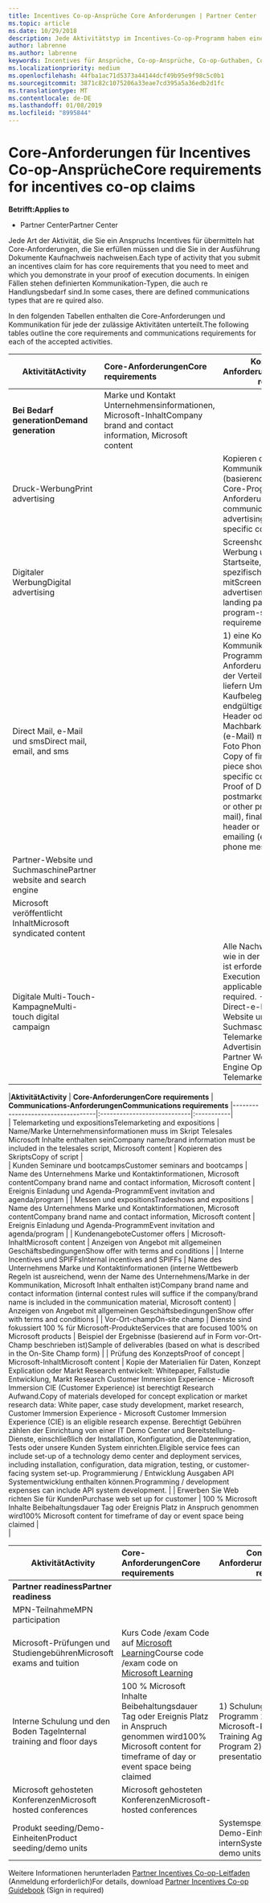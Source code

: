 ```yaml
---
title: Incentives Co-op-Ansprüche Core Anforderungen | Partner Center
ms.topic: article
ms.date: 10/29/2018
description: Jede Aktivitätstyp im Incentives-Co-op-Programm haben eine eigene Core-Anforderungen
author: labrenne
ms.author: labrenne
keywords: Incentives für Ansprüche, Co-op-Ansprüche, Co-op-Guthaben, Core-Anforderungen
ms.localizationpriority: medium
ms.openlocfilehash: 44fba1ac71d5373a44144dcf49b95e9f98c5c0b1
ms.sourcegitcommit: 3871c82c1075206a33eae7cd395a5a36edb2d1fc
ms.translationtype: MT
ms.contentlocale: de-DE
ms.lasthandoff: 01/08/2019
ms.locfileid: "8995844"
---
```

# <a name="core-requirements-for-incentives-co-op-claims"></a><span data-ttu-id="e8154-104">Core-Anforderungen für Incentives Co-op-Ansprüche</span><span class="sxs-lookup"><span data-stu-id="e8154-104">Core requirements for incentives co-op claims</span></span>

**<span data-ttu-id="e8154-105">Betrifft:</span><span class="sxs-lookup"><span data-stu-id="e8154-105">Applies to</span></span>**

- <span data-ttu-id="e8154-106">Partner Center</span><span class="sxs-lookup"><span data-stu-id="e8154-106">Partner Center</span></span>

<span data-ttu-id="e8154-107">Jede Art der Aktivität, die Sie ein Anspruchs Incentives für übermitteln hat Core-Anforderungen, die Sie erfüllen müssen und die Sie in der Ausführung Dokumente Kaufnachweis nachweisen.</span><span class="sxs-lookup"><span data-stu-id="e8154-107">Each type of activity that you submit an incentives claim for has core requirements that you need to meet and which you demonstrate in your proof of execution documents.</span></span> <span data-ttu-id="e8154-108">In einigen Fällen stehen definierten Kommunikation-Typen, die auch re Handlungsbedarf sind.</span><span class="sxs-lookup"><span data-stu-id="e8154-108">In some cases, there are defined communications types that are re  quired also.</span></span>

<span data-ttu-id="e8154-109">In den folgenden Tabellen enthalten die Core-Anforderungen und Kommunikation für jede der zulässige Aktivitäten unterteilt.</span><span class="sxs-lookup"><span data-stu-id="e8154-109">The following tables outline the core requirements and communications requirements for each of the accepted activities.</span></span> 

|**<span data-ttu-id="e8154-110">Aktivität</span><span class="sxs-lookup"><span data-stu-id="e8154-110">Activity</span></span>**   |**<span data-ttu-id="e8154-111">Core-Anforderungen</span><span class="sxs-lookup"><span data-stu-id="e8154-111">Core requirements</span></span>**   |**<span data-ttu-id="e8154-112">Kommunikation-Anforderungen</span><span class="sxs-lookup"><span data-stu-id="e8154-112">Communication requirements</span></span>**|
|--------------------------------------|:---------------------------------|---------|
|**<span data-ttu-id="e8154-113">Bei Bedarf generation</span><span class="sxs-lookup"><span data-stu-id="e8154-113">Demand generation</span></span>**      |<span data-ttu-id="e8154-114">Marke und Kontakt Unternehmensinformationen, Microsoft-Inhalt</span><span class="sxs-lookup"><span data-stu-id="e8154-114">Company brand and contact information, Microsoft content</span></span>    |         |
|<span data-ttu-id="e8154-115">Druck-Werbung</span><span class="sxs-lookup"><span data-stu-id="e8154-115">Print advertising</span></span> |                 |<span data-ttu-id="e8154-116">Kopieren der endgültigen Kommunikation Stück (basierend auf Advertising) mit Core-Programm-spezifische Anforderungen</span><span class="sxs-lookup"><span data-stu-id="e8154-116">Copy of final communication piece (based on advertising) showing program-specific core requirements</span></span>|
|<span data-ttu-id="e8154-117">Digitaler Werbung</span><span class="sxs-lookup"><span data-stu-id="e8154-117">Digital advertising</span></span>|            |<span data-ttu-id="e8154-118">Screenshot der digitalen Werbung und die URL der Startseite, Core-Programm-spezifische Anforderungen mit</span><span class="sxs-lookup"><span data-stu-id="e8154-118">Screenshot of digital advertisement AND URL of landing page, showing program-specific core requirements</span></span>  
|<span data-ttu-id="e8154-119">Direct Mail, e-Mail und sms</span><span class="sxs-lookup"><span data-stu-id="e8154-119">Direct mail, email, and sms</span></span>|             |<span data-ttu-id="e8154-120">1) eine Kopie des endgültigen Kommunikation Teil mit Core-Programm-spezifische Anforderungen 2)-Nachweis der Verteilung kann solche liefern Umschlag oder andere Kaufbeleg per (Direct Mail), die endgültigen e-Mail, die vom Header oder für andere Machbarkeitsstudien Mailing (e-Mail) mit umfassen oder Foto Phone-Nachricht (SMS)</span><span class="sxs-lookup"><span data-stu-id="e8154-120">1) Copy of final communication piece showing program-specific core requirements   2) Proof of Distribution can include postmarked shipping envelope or other proof of mailing (direct mail), final email showing dated header or other proof of emailing (email), or photo of phone message (SMS)</span></span>|
|<span data-ttu-id="e8154-121">Partner-Website und Suchmaschine</span><span class="sxs-lookup"><span data-stu-id="e8154-121">Partner website and search engine</span></span>|
|<span data-ttu-id="e8154-122">Microsoft veröffentlicht Inhalt</span><span class="sxs-lookup"><span data-stu-id="e8154-122">Microsoft syndicated content</span></span>|
|<span data-ttu-id="e8154-123">Digitale Multi-Touch-Kampagne</span><span class="sxs-lookup"><span data-stu-id="e8154-123">Multi-touch digital campaign</span></span>|     |<span data-ttu-id="e8154-124">Alle Nachweis der Ausführung wie in der entsprechenden Seite ist erforderlich.</span><span class="sxs-lookup"><span data-stu-id="e8154-124">All Proof of Execution as detailed in the applicable activity page is required.</span></span>  <span data-ttu-id="e8154-125">-Digitaler Werbung - Direct-e-Mail - Partner-Website und Optimierung für Suchmaschinen - Telemarketing</span><span class="sxs-lookup"><span data-stu-id="e8154-125">-Digital Advertising - Direct Email - Partner Website and Search Engine Optimization  - Telemarketing</span></span>

|**<span data-ttu-id="e8154-126">Aktivität</span><span class="sxs-lookup"><span data-stu-id="e8154-126">Activity</span></span>**           | **<span data-ttu-id="e8154-127">Core-Anforderungen</span><span class="sxs-lookup"><span data-stu-id="e8154-127">Core requirements</span></span>**    | **<span data-ttu-id="e8154-128">Communications-Anforderungen</span><span class="sxs-lookup"><span data-stu-id="e8154-128">Communications requirements</span></span>**
                                                |-----------------------------------|:----------------------------|:-----------|                                                                                           
|  <span data-ttu-id="e8154-129">Telemarketing und expositions</span><span class="sxs-lookup"><span data-stu-id="e8154-129">Telemarketing and expositions</span></span>   | <span data-ttu-id="e8154-130">Name/Marke Unternehmensinformationen muss im Skript Telesales Microsoft Inhalte enthalten sein</span><span class="sxs-lookup"><span data-stu-id="e8154-130">Company name/brand information must be included in the telesales script, Microsoft content</span></span> |    <span data-ttu-id="e8154-131">Kopieren des Skripts</span><span class="sxs-lookup"><span data-stu-id="e8154-131">Copy of script</span></span> |                                                                                                                                                                                                                                                                                                                                                                                                                                                                                                                                                                               
| <span data-ttu-id="e8154-132">Kunden Seminare und bootcamps</span><span class="sxs-lookup"><span data-stu-id="e8154-132">Customer seminars and bootcamps</span></span>  | <span data-ttu-id="e8154-133">Name des Unternehmens Marke und Kontaktinformationen, Microsoft content</span><span class="sxs-lookup"><span data-stu-id="e8154-133">Company brand name and contact information, Microsoft content</span></span>                                                                                                           |                                                                                                                                                                                                                                            <span data-ttu-id="e8154-134">Ereignis Einladung und Agenda-Programm</span><span class="sxs-lookup"><span data-stu-id="e8154-134">Event invitation and agenda/program</span></span>                                                                                                                                                                                                                                            |
|    <span data-ttu-id="e8154-135">Messen und expositions</span><span class="sxs-lookup"><span data-stu-id="e8154-135">Tradeshows and expositions</span></span>    | <span data-ttu-id="e8154-136">Name des Unternehmens Marke und Kontaktinformationen, Microsoft content</span><span class="sxs-lookup"><span data-stu-id="e8154-136">Company brand name and contact information, Microsoft content</span></span>                                                                                                           |                                                                                                                                                                                                                                            <span data-ttu-id="e8154-137">Ereignis Einladung und Agenda-Programm</span><span class="sxs-lookup"><span data-stu-id="e8154-137">Event invitation and agenda/program</span></span>                                                                                                                                                                                                                                            |
|         <span data-ttu-id="e8154-138">Kundenangebote</span><span class="sxs-lookup"><span data-stu-id="e8154-138">Customer offers</span></span>          | <span data-ttu-id="e8154-139">Microsoft-Inhalt</span><span class="sxs-lookup"><span data-stu-id="e8154-139">Microsoft content</span></span>                                                                                                                                                       |                                                                                                                                                                                                                                           <span data-ttu-id="e8154-140">Anzeigen von Angebot mit allgemeinen Geschäftsbedingungen</span><span class="sxs-lookup"><span data-stu-id="e8154-140">Show offer with terms and conditions</span></span>                                                                                                                                                                                                                                            |
|  <span data-ttu-id="e8154-141">Interne Incentives und SPIFFs</span><span class="sxs-lookup"><span data-stu-id="e8154-141">Internal incentives and SPIFFs</span></span>  | <span data-ttu-id="e8154-142">Name des Unternehmens Marke und Kontaktinformationen (interne Wettbewerb Regeln ist ausreichend, wenn der Name des Unternehmens/Marke in der Kommunikation, Microsoft Inhalt enthalten ist)</span><span class="sxs-lookup"><span data-stu-id="e8154-142">Company brand name and contact information (internal contest rules will suffice if the company/brand name is included in the communication material, Microsoft content)</span></span> |                                                                                                                                                                                                                                           <span data-ttu-id="e8154-143">Anzeigen von Angebot mit allgemeinen Geschäftsbedingungen</span><span class="sxs-lookup"><span data-stu-id="e8154-143">Show offer with terms and conditions</span></span>                                                                                                                                                                                                                                            |
|          <span data-ttu-id="e8154-144">Vor-Ort-champ</span><span class="sxs-lookup"><span data-stu-id="e8154-144">On-site champ</span></span>           | <span data-ttu-id="e8154-145">Dienste sind fokussiert 100 % für Microsoft-Produkte</span><span class="sxs-lookup"><span data-stu-id="e8154-145">Services that are focused 100% on Microsoft products</span></span>                                                                                                                    |                                                                                                                                                                                                                       <span data-ttu-id="e8154-146">Beispiel der Ergebnisse (basierend auf in Form vor-Ort-Champ beschrieben ist)</span><span class="sxs-lookup"><span data-stu-id="e8154-146">Sample of deliverables (based on what is described in the On-Site Champ form)</span></span>                                                                                                                                                                                                                       |
|         <span data-ttu-id="e8154-147">Prüfung des Konzepts</span><span class="sxs-lookup"><span data-stu-id="e8154-147">Proof of concept</span></span>         | <span data-ttu-id="e8154-148">Microsoft-Inhalt</span><span class="sxs-lookup"><span data-stu-id="e8154-148">Microsoft content</span></span>                                                                                                                                                       | <span data-ttu-id="e8154-149">Kopie der Materialien für Daten, Konzept Explication oder Markt Research entwickelt: Whitepaper, Fallstudie Entwicklung, Markt Research Customer Immersion Experience - Microsoft Immersion CIE (Customer Experience) ist berechtigt Research Aufwand.</span><span class="sxs-lookup"><span data-stu-id="e8154-149">Copy of materials developed for concept explication  or market research data: White paper, case study development, market research, Customer Immersion Experience - Microsoft Customer Immersion Experience (CIE) is an eligible research expense.</span></span> <span data-ttu-id="e8154-150">Berechtigt Gebühren zählen der Einrichtung von einer IT Demo Center und Bereitstellung-Dienste, einschließlich der Installation, Konfiguration, die Datenmigration, Tests oder unsere Kunden System einrichten.</span><span class="sxs-lookup"><span data-stu-id="e8154-150">Eligible service fees can include set-up of a technology demo center and deployment services, including installation, configuration, data migration, testing, or customer-facing system set-up.</span></span> <span data-ttu-id="e8154-151">Programmierung / Entwicklung Ausgaben API Systementwicklung enthalten können.</span><span class="sxs-lookup"><span data-stu-id="e8154-151">Programming / development expenses can include API system development.</span></span> |
| <span data-ttu-id="e8154-152">Erwerben Sie Web richten Sie für Kunden</span><span class="sxs-lookup"><span data-stu-id="e8154-152">Purchase web set up for customer</span></span> | <span data-ttu-id="e8154-153">100 % Microsoft Inhalte Beibehaltungsdauer Tag oder Ereignis Platz in Anspruch genommen wird</span><span class="sxs-lookup"><span data-stu-id="e8154-153">100% Microsoft content for timeframe of day or event space being claimed</span></span>                                                                                                |                                                                                                          
                                                                                                                                                            |

|           **<span data-ttu-id="e8154-154">Aktivität</span><span class="sxs-lookup"><span data-stu-id="e8154-154">Activity</span></span>**           | **<span data-ttu-id="e8154-155">Core-Anforderungen</span><span class="sxs-lookup"><span data-stu-id="e8154-155">Core requirements</span></span>**                                                                  |                    **<span data-ttu-id="e8154-156">Communications-Anforderungen</span><span class="sxs-lookup"><span data-stu-id="e8154-156">Communications requirements</span></span>**                     |
|----------------------------------|:---------------------------------------------------------------------------------------|------------------------------------------------------------------------|
|      **<span data-ttu-id="e8154-157">Partner readiness</span><span class="sxs-lookup"><span data-stu-id="e8154-157">Partner readiness</span></span>**       |                                                                                        |                                                                        |
|        <span data-ttu-id="e8154-158">MPN-Teilnahme</span><span class="sxs-lookup"><span data-stu-id="e8154-158">MPN participation</span></span>         |                                                                                        |                                                                        |
|   <span data-ttu-id="e8154-159">Microsoft-Prüfungen und Studiengebühren</span><span class="sxs-lookup"><span data-stu-id="e8154-159">Microsoft exams and tuition</span></span>    | <span data-ttu-id="e8154-160">Kurs Code /exam Code auf [Microsoft Learning](https://partner.microsoft.com/training)</span><span class="sxs-lookup"><span data-stu-id="e8154-160">Course code /exam code on [Microsoft Learning](https://partner.microsoft.com/training)</span></span> |                                                                        |
| <span data-ttu-id="e8154-161">Interne Schulung und den Boden Tage</span><span class="sxs-lookup"><span data-stu-id="e8154-161">Internal training and floor days</span></span> | <span data-ttu-id="e8154-162">100 % Microsoft Inhalte Beibehaltungsdauer Tag oder Ereignis Platz in Anspruch genommen wird</span><span class="sxs-lookup"><span data-stu-id="e8154-162">100% Microsoft content for timeframe of day or event space being claimed</span></span>               | <span data-ttu-id="e8154-163">1) Schulungsplans oder Ereignis Programm 2) Inhalt von Microsoft-Präsentation</span><span class="sxs-lookup"><span data-stu-id="e8154-163">1) Training Agenda or Event Program  2) Microsoft presentation content</span></span> |
|   <span data-ttu-id="e8154-164">Microsoft gehosteten Konferenzen</span><span class="sxs-lookup"><span data-stu-id="e8154-164">Microsoft hosted conferences</span></span>   | <span data-ttu-id="e8154-165">Microsoft gehosteten Konferenzen</span><span class="sxs-lookup"><span data-stu-id="e8154-165">Microsoft-hosted conferences</span></span>                                                           |                                                                        |
|    <span data-ttu-id="e8154-166">Produkt seeding/Demo-Einheiten</span><span class="sxs-lookup"><span data-stu-id="e8154-166">Product seeding/demo units</span></span>    |                                                                                        |          <span data-ttu-id="e8154-167">Systemspezifikationen für diese Demo-Einheiten erstellt intern</span><span class="sxs-lookup"><span data-stu-id="e8154-167">Systems specifications for demo units built in-house</span></span>          |

 <span data-ttu-id="e8154-168">Weitere Informationen herunterladen [Partner Incentives Co-op-Leitfaden](https://assets.microsoft.com/coop-guidebook.pdf) (Anmeldung erforderlich)</span><span class="sxs-lookup"><span data-stu-id="e8154-168">For details, download [Partner Incentives Co-op Guidebook](https://assets.microsoft.com/coop-guidebook.pdf) (Sign in required)</span></span>
